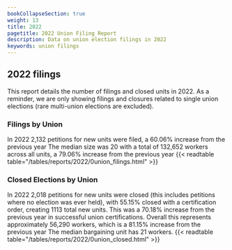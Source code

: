 ```yaml
---
bookCollapseSection: true
weight: 13
title: 2022
pagetitle: 2022 Union Filing Report
description: Data on union election filings in 2022
keywords: union filings
---
```


## 2022 filings

This report details the number of filings and closed units in 2022. As a reminder, we are only showing filings and closures related to single union elections (rare multi-union elections are excluded).

### Filings by Union
In 2022 2,132 petitions for new units were filed, a 60.06% increase from the previous year The median size was 20 with a total of 132,652 workers across all units, a 79.06% increase from the previous year
{{< readtable table="/tables/reports/2022/0union_filings.html" >}}

### Closed Elections by Union
In 2022 2,018 petitions for new units were closed (this includes petitions where no election was ever held), with 55.15% closed with a certification order, creating 1113 total new units. This was a 70.18% increase from the previous year in successful union certifications. Overall this represents approximately 56,290 workers, which is a 81.15% increase from the previous year The median bargaining unit has 21 workers.
{{< readtable table="/tables/reports/2022/0union_closed.html" >}}
